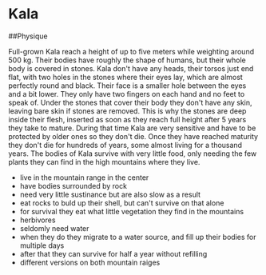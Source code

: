 # Kala

##Physique

Full-grown Kala reach a height of up to five meters while weighting around 500 kg. 
Their bodies have roughly the shape of humans, but their whole body is covered in stones.
Kala don't have any heads, their torsos just end flat, with two holes in the stones where their eyes lay, which are almost perfectly round and black.
Their face is a smaller hole between the eyes and a bit lower.
They only have two fingers on each hand and no feet to speak of.
Under the stones that cover their body they don't have any skin, leaving bare skin if stones are removed. 
This is why the stones are deep inside their flesh, inserted as soon as they reach full height after 5 years they take to mature.
During that time Kala are very sensitive and have to be protected by older ones so they don't die.
Once they have reached maturity they don't die for hundreds of years, some almost living for a thousand years.
The bodies of Kala survive with very little food, only needing the few plants they can find in the high mountains where they live.

* live in the mountain range in the center 
* have bodies surrounded by rock
* need very little sustinance but are also slow as a result
* eat rocks to buld up their shell, but can't survive on that alone
* for survival they eat what little vegetation they find in the mountains
* herbivores
* seldomly need water
* when they do they migrate to a water source, and fill up their bodies for multiple days
* after that they can survive for half a year without refilling
* different versions on both mountain raiges
